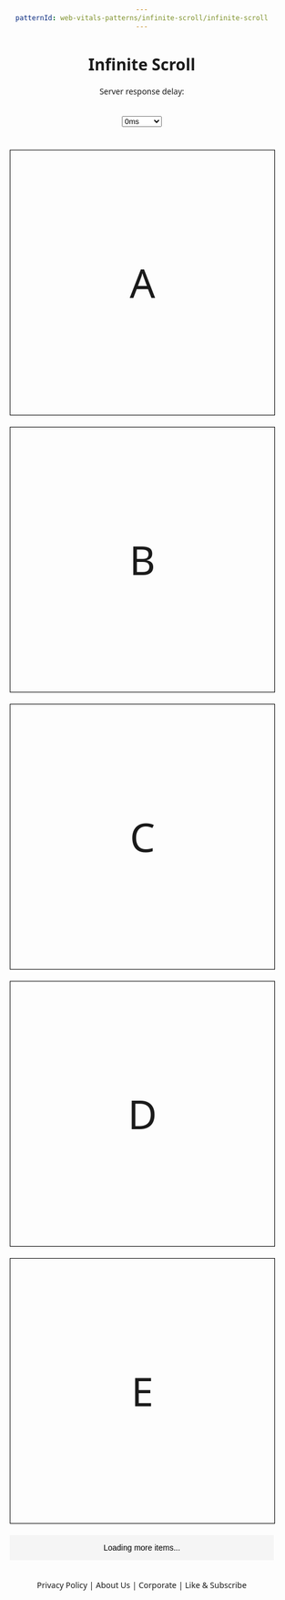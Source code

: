 ```yaml
---
patternId: web-vitals-patterns/infinite-scroll/infinite-scroll
---
```


<!DOCTYPE html>
<html lang="en">
<head>
    <meta charset="utf-8">
    <title>Infinite Scroll Demo</title>
    <meta name="viewport" content="width=device-width, initial-scale=1">
    <style>
        :root {
            --active-button-primary: #0080ff;
            --active-button-font:#ffffff;
            --disabled-button-primary: #f5f5f5;
            --disabled-button-secondary: #c4c4c4;
            --disabled-button-font: #000000;
        }
        /* --- Demo Setup ------------------------------------------------*/
        body {
            margin: 0;
            font-family: system-ui;
            text-align: center;
            scroll-behavior: auto;
            overscroll-behavior-y: none;
        }
        .item {
            width: 100%;
            aspect-ratio: 1 / 1;
            font-size: 5em;
            display: flex;
            justify-content: center;
            align-items: center;
            border: 1px solid black;
        }
        .button-wrapper {
            padding: 0 40px 40px 40px;
        }
        .footer {
            padding: 1em;
        }
        select {
            margin: 20px;
        }
        /* --- Infinite Scroll ---------------------------------------------*/
        #infinite-scroll-container {
            position: relative;
            display: flex;
            flex-direction: column;
            max-width: 500px;
            gap: 20px;
            margin: 0 auto;
            padding: 20px;
        }
        #sentinel {
            position: absolute;
            bottom: 150vh;
        }
        #infinite-scroll-button {
            cursor: pointer;
            border: none;
            padding: 1em;
            width: 100%;
            font-size: 1em;
        }
        #infinite-scroll-button:enabled {
            color: var(--active-button-font);
            background-color: var(--active-button-primary)
        }
        #infinite-scroll-button:disabled {
            color: var(--disabled-button-font);
            background-color: var(--disabled-button-primary);
            cursor: not-allowed;
            animation: 3s ease-in-out infinite loadingAnimation;
        }
        #infinite-scroll-button:enabled .disabled-text {
            display: none;
        }
        #infinite-scroll-button:disabled .active-text {
            display: none;
        }
        @keyframes loadingAnimation {
            0% {
                background-color: var(--disabled-button-primary);
            }
            50% {
                background-color: var(--disabled-button-secondary);
            }
            100% {
                background-color: var(--disabled-button-primary);
            }
        }
</style>
</head>
<body>
    <h1>Infinite Scroll</h1>
    <p>Server response delay:</p>
    <select name="delay-select" id="delay-select">
        <option value="0">0ms</option>
        <option value="50">50ms</option>
        <option value="500">500ms</option>
        <option value="1000">1000ms</option>
        <option value="2000">2000ms</option>
        <option value="5000">5000ms</option>
    </select>
    <div id="infinite-scroll-container">
        <div id="sentinel"></div>
        <div class="item">A</div>
        <div class="item">B</div>
        <div class="item">C</div>
        <div class="item">D</div>
        <div class="item">E</div>
        <button id="infinite-scroll-button" disabled>
            <span class="disabled-text">Loading more items...</span>
            <span class="active-text">Show more</span>
        </button>
        <div class="footer">Privacy Policy | About Us | Corporate | Like & Subscribe</div>
    </div>
    <script>
        function infiniteScroll() {
            //------- Demo setup code -------------------------------------------------------
            const setupDemo = (() => {
                const selectEl = document.getElementById("delay-select");
                // Initialize select value
                const delay = new URL(window.location.href).searchParams.get("delay") || 50;
                selectEl.value = delay;
                // Add select handler
                selectEl.addEventListener('change', (e) => {
                    const delay = e.target.value;
                    let url = new URL(window.location.href);
                    url.searchParams.set("delay", delay);
                    window.location.href = url;
                });
                // When page is refreshed, scroll to top
                window.onbeforeunload = () => {
                    window.scrollTo(0, 0);
                };
            })();
            const fakeServer = (() => {
                const remainingItems = [...Array(50).keys()].map((i) => {
                    const randomHexCode = Math.floor(Math.random()*16777215).toString(16);
                    return {value: i, color: `#${randomHexCode}`}
                })
                const serverDelay = parseInt(document.getElementById("delay-select").value);
                return {
                    fakeRequest: async () => {
                        return new Promise((resolve) => {
                            const items = remainingItems.splice(0, 3);
                            const response = {
                                items: items,
                                hasMore: remainingItems.length > 0
                            }
                            setTimeout(() => resolve(response), serverDelay);
                        });
                    }
                }
            })();
            //------- Infinite scroll -------------------------------------------------------
            let responseBuffer = [];
            let hasMore;
            let requestPending = false;
            const loadingButtonEl = document.querySelector('#infinite-scroll-button');
            const containerEl = document.querySelector('#infinite-scroll-container');
            const sentinelEl = document.querySelector("#sentinel");
            const insertNewItems = () => {
                while (responseBuffer.length > 0) {
                    const data = responseBuffer.shift();
                    const el = document.createElement("div");
                    el.textContent = data.value;
                    el.style.backgroundColor = data.color;
                    el.classList.add("item");
                    containerEl.insertBefore(el, loadingButtonEl);
                    console.log(`inserted: ${data}`);
                }
                sentinelObserver.observe(sentinelEl);
                if (hasMore === false) {
                    loadingButtonEl.style = "display: none";
                    sentinelObserver.unobserve(sentinelEl);
                    listObserver.unobserve(loadingButtonEl);
                }
                loadingButtonEl.disabled = true
            }
            loadingButtonEl.addEventListener("click", insertNewItems);
            const requestHandler = () => {
                if (requestPending) return;
                console.log("making request");
                requestPending = true;
                fakeServer.fakeRequest().then((response) => {
                    console.log("server response", response);
                    requestPending = false;
                    responseBuffer = responseBuffer.concat(response.items);
                    hasMore = response.hasMore;
                    loadingButtonEl.disabled = false;;
                });
            }
            const sentinelObserver = new IntersectionObserver((entries, observer) => {
                entries.forEach(entry => {
                    if (entry.intersectionRatio > 0) {
                        observer.unobserve(sentinelEl);
                        requestHandler();
                    }
                });
            });
            const listObserver = new IntersectionObserver((entries, observer) => {
                entries.forEach(entry => {
                    if (entry.intersectionRatio > 0 && entry.intersectionRatio < 1) {
                        insertNewItems();
                    }
                });
            }, {
                rootMargin: "0px 0px 200px 0px"
            });
            sentinelObserver.observe(sentinelEl);
            listObserver.observe(loadingButtonEl);
        }
        infiniteScroll();
    </script>
</body>
</html>
